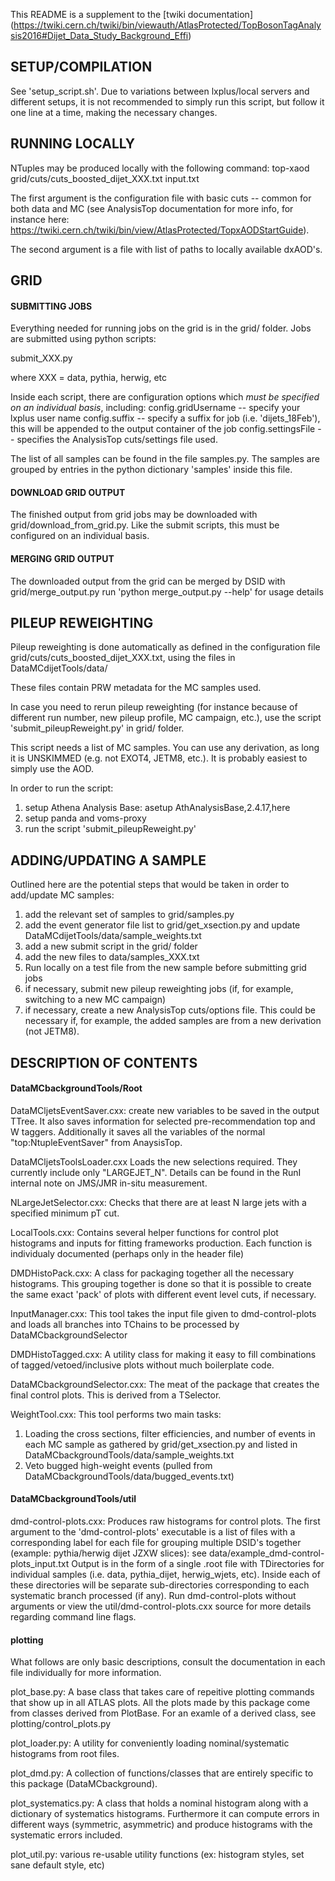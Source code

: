 This README is a supplement to the [twiki documentation] (https://twiki.cern.ch/twiki/bin/viewauth/AtlasProtected/TopBosonTagAnalysis2016#Dijet_Data_Study_Background_Effi)

## SETUP/COMPILATION

See 'setup_script.sh'. Due to variations between lxplus/local servers and different setups,
it is not recommended to simply run this script, but follow it one line at a time, making the necessary changes.

## RUNNING LOCALLY
NTuples may be produced locally with the following command:
top-xaod grid/cuts/cuts_boosted_dijet_XXX.txt input.txt

The first argument is the configuration file with basic cuts -- common for both data and MC
(see AnalysisTop documentation for more info, for instance here: https://twiki.cern.ch/twiki/bin/view/AtlasProtected/TopxAODStartGuide).

The second argument is a file with list of paths to locally available dxAOD's.

## GRID

#### SUBMITTING JOBS

Everything needed for running jobs on the grid is in the grid/ folder.
Jobs are submitted using python scripts:

submit_XXX.py

where XXX = data, pythia, herwig, etc

Inside each script, there are configuration options which *must be specified on an individual basis*, including:
config.gridUsername -- specify your lxplus user name
config.suffix       -- specify a suffix for job (i.e. 'dijets_18Feb'), this will be appended to the output
                       container of the job
config.settingsFile -- specifies the AnalysisTop cuts/settings file used.

The list of all samples can be found in the file samples.py.
The samples are grouped by entries in the python dictionary 'samples' inside this file.

#### DOWNLOAD GRID OUTPUT

The finished output from grid jobs may be downloaded with grid/download_from_grid.py.
Like the submit scripts, this must be configured on an individual basis.

#### MERGING GRID OUTPUT

The downloaded output from the grid can be merged by DSID with grid/merge_output.py
run 'python merge_output.py --help' for usage details

## PILEUP REWEIGHTING
Pileup reweighting is done automatically as defined in the configuration file grid/cuts/cuts_boosted_dijet_XXX.txt,
using the files in DataMCdijetTools/data/

These files contain PRW metadata for the MC samples used.

In case you need to rerun pileup reweighting (for instance because of different run number, new pileup profile, MC campaign, etc.),
use the script 'submit_pileupReweight.py' in grid/ folder.

This script needs a list of MC samples. You can use any derivation, as long it is UNSKIMMED (e.g. not EXOT4, JETM8, etc.).
It is probably easiest to simply use the AOD.

In order to run the script:
1. setup Athena Analysis Base: asetup AthAnalysisBase,2.4.17,here
2. setup panda and voms-proxy
3. run the script 'submit_pileupReweight.py'

## ADDING/UPDATING A SAMPLE
Outlined here are the potential steps that would be taken in order to add/update MC samples:

1. add the relevant set of samples to grid/samples.py
2. add the event generator file list to grid/get_xsection.py and update DataMCdijetTools/data/sample_weights.txt
3. add a new submit script in the grid/ folder
4. add the new files to data/samples_XXX.txt
5. Run locally on a test file from the new sample before submitting grid jobs
6. if necessary, submit new pileup reweighting jobs (if, for example, switching to a new MC campaign)
7. if necessary, create a new AnalysisTop cuts/options file. This could be necessary if, for example, the added samples are
    from a new derivation (not JETM8).

## DESCRIPTION OF CONTENTS

#### DataMCbackgroundTools/Root

DataMCljetsEventSaver.cxx:
create new variables to be saved in the output TTree. It also saves information for selected pre-recommendation top and W taggers.
Additionally it saves all the variables of the normal "top:NtupleEventSaver" from AnaysisTop.

DataMCljetsToolsLoader.cxx
Loads the new selections required. They currently include only "LARGEJET_N". Details can be found in the RunI internal note on JMS/JMR in-situ measurement.

NLargeJetSelector.cxx:
Checks that there are at least N large jets with a specified minimum pT cut.

LocalTools.cxx:
Contains several helper functions for control plot histograms and inputs for fitting frameworks production.
Each function is individualy documented (perhaps only in the header file)

DMDHistoPack.cxx:
A class for packaging together all the necessary histograms. This grouping together is done so that it is possible to create the same
exact 'pack' of plots with different event level cuts, if necessary.

InputManager.cxx:
This tool takes the input file given to dmd-control-plots and loads all branches into TChains to be processed by DataMCbackgroundSelector

DMDHistoTagged.cxx:
A utility class for making it easy to fill combinations of tagged/vetoed/inclusive plots without much boilerplate code.

DataMCbackgroundSelector.cxx:
The meat of the package that creates the final control plots. This is derived from a TSelector.

WeightTool.cxx:
This tool performs two main tasks:
1. Loading the cross sections, filter efficiencies, and number of events in each MC sample
    as gathered by grid/get_xsection.py and listed in DataMCbackgroundTools/data/sample_weights.txt
2. Veto bugged high-weight events (pulled from DataMCbackgroundTools/data/bugged_events.txt)

#### DataMCbackgroundTools/util

dmd-control-plots.cxx:
Produces raw histograms for control plots.
The first argument to the 'dmd-control-plots' executable is a list of files with a corresponding label for each file for grouping
multiple DSID's together (example: pythia/herwig dijet JZXW slices): see data/example_dmd-control-plots_input.txt
Output is in the form of a single .root file with TDirectories for individual samples (i.e. data, pythia_dijet, herwig_wjets, etc).
Inside each of these directories will be separate sub-directories corresponding to each systematic branch processed (if any).
Run dmd-control-plots without arguments or view the util/dmd-control-plots.cxx source for more details regarding command line flags.

#### plotting

What follows are only basic descriptions, consult the documentation in each file individually for more information.

plot_base.py:
A base class that takes care of repeitive plotting commands that show up in all ATLAS plots. All the plots made by this package come
from classes derived from PlotBase. For an examle of a derived class, see plotting/control_plots.py

plot_loader.py:
A utility for conveniently loading nominal/systematic histograms from root files.

plot_dmd.py:
A collection of functions/classes that are entirely specific to this package (DataMCbackground).

plot_systematics.py:
A class that holds a nominal histogram along with a dictionary of systematics histograms. Furthermore it can compute errors in different ways
(symmetric, asymmetric) and produce histograms with the systematic errors included.

plot_util.py:
various re-usable utility functions (ex: histogram styles, set sane default style, etc)


